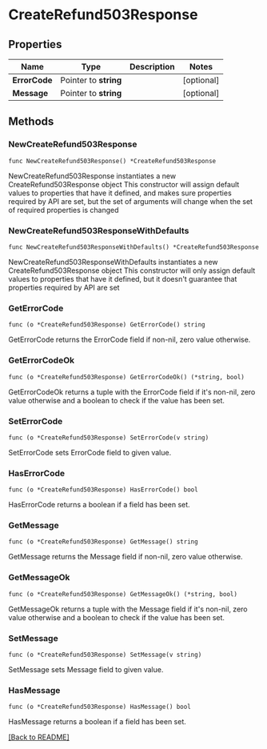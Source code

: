 # CreateRefund503Response

## Properties

| Name | Type | Description | Notes |
| ------------ | ------------- | ------------- | ------------- |
| **ErrorCode** | Pointer to **string** |  | [optional]  |
| **Message** | Pointer to **string** |  | [optional]  |

## Methods

### NewCreateRefund503Response

`func NewCreateRefund503Response() *CreateRefund503Response`

NewCreateRefund503Response instantiates a new CreateRefund503Response object
This constructor will assign default values to properties that have it defined,
and makes sure properties required by API are set, but the set of arguments
will change when the set of required properties is changed

### NewCreateRefund503ResponseWithDefaults

`func NewCreateRefund503ResponseWithDefaults() *CreateRefund503Response`

NewCreateRefund503ResponseWithDefaults instantiates a new CreateRefund503Response object
This constructor will only assign default values to properties that have it defined,
but it doesn't guarantee that properties required by API are set

### GetErrorCode

`func (o *CreateRefund503Response) GetErrorCode() string`

GetErrorCode returns the ErrorCode field if non-nil, zero value otherwise.

### GetErrorCodeOk

`func (o *CreateRefund503Response) GetErrorCodeOk() (*string, bool)`

GetErrorCodeOk returns a tuple with the ErrorCode field if it's non-nil, zero value otherwise
and a boolean to check if the value has been set.

### SetErrorCode

`func (o *CreateRefund503Response) SetErrorCode(v string)`

SetErrorCode sets ErrorCode field to given value.

### HasErrorCode

`func (o *CreateRefund503Response) HasErrorCode() bool`

HasErrorCode returns a boolean if a field has been set.

### GetMessage

`func (o *CreateRefund503Response) GetMessage() string`

GetMessage returns the Message field if non-nil, zero value otherwise.

### GetMessageOk

`func (o *CreateRefund503Response) GetMessageOk() (*string, bool)`

GetMessageOk returns a tuple with the Message field if it's non-nil, zero value otherwise
and a boolean to check if the value has been set.

### SetMessage

`func (o *CreateRefund503Response) SetMessage(v string)`

SetMessage sets Message field to given value.

### HasMessage

`func (o *CreateRefund503Response) HasMessage() bool`

HasMessage returns a boolean if a field has been set.


[[Back to README]](../../README.md)


